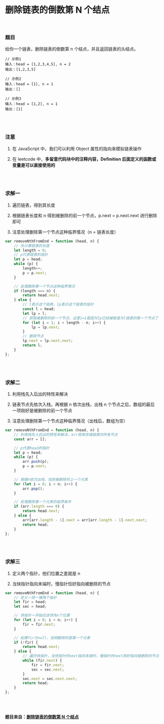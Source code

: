 # 删除链表的倒数第 N 个结点

</br>

### 题目

给你一个链表，删除链表的倒数第 n 个结点，并且返回链表的头结点。

```
// 示例1
输入：head = [1,2,3,4,5], n = 2
输出：[1,2,3,5]

// 示例2
输入：head = [1], n = 1
输出：[]

// 示例3
输入：head = [1,2], n = 1
输出：[1]
```

</br>
</br>

### 注意

1. 在 JavaScript 中，我们可以利用 Object 属性的指向来模拟链表操作

2. 在 leetcode 中，**多留意代码块中的注释内容，Definition 后面定义的函数或变量是可以直接使用的**

</br>
</br>

### 求解一

1. 遍历链表，得到其长度

2. 根据链表长度和 n 得到被删除的前一个节点，p.next = p.next.next 进行删除即可

3. 注意处理删除第一个节点这种临界情况（n = 链表长度）

```javascript
var removeNthFromEnd = function (head, n) {
    // 先计算链表的长度
    let length = 0;
    // p代表链表的指针
    let p = head;
    while (p) {
        length++;
        p = p.next;
    }

    // 处理删除第一个节点这种临界情况
    if (length === n) {
        return head.next;
    } else {
        // l表示这个链表，lp表示这个链表的指针
        const l = head;
        let lp = l;
        // 获取被删除的前一个节点，这里i=1是因为lp已经被赋值为l链表的第一个节点了
        for (let i = 1; i < length - n; i++) {
            lp = lp.next;
        }
        // 删除节点
        lp.next = lp.next.next;
        return l;
    }
};
```

</br>
</br>

### 求解二

1. 利用栈先入后出的特性来解决

2. 链表节点先依次入栈，再根据 n 依次出栈，出栈 n 个节点之后，数组的最后一项刚好是被删除的前一个节点

3. 注意处理删除第一个节点这种临界情况（出栈后，数组为空）

```javascript
var removeNthFromEnd = function (head, n) {
    // 利用栈先入后出的特性来解决，arr用来存储链表的所有节点
    const arr = [];

    // p代表head的指针
    let p = head;
    while (p) {
        arr.push(p);
        p = p.next;
    }

    // 根据n依次出栈，找到被删除的上一个元素
    for (let i = 0; i < n; i++) {
        arr.pop();
    }

    // 处理删除第一个元素的临界条件
    if (arr.length === 0) {
        return head.next;
    } else {
        arr[arr.length - 1].next = arr[arr.length - 1].next.next;
        return head;
    }
};
```

</br>
</br>

### 求解三

1. 定义两个指针，他们位置之差就是 n

2. 当快指针指向末端时，慢指针恰好指向被删除的节点

```javascript
var removeNthFromEnd = function (head, n) {
    // 定义一快一慢两个指针
    let fir = head;
    let sec = head;

    // 快指针一开始应该领先n个位置
    for (let i = 0; i < n; i++) {
        fir = fir.next;
    }

    // 如果fir为null，说明删除的是第一个元素
    if (!fir) {
        return head.next;
    } else {
        // 遍历快指针，当快指针的next指向末端时，慢指针的next刚好指向被删除的节点
        while (fir.next) {
            fir = fir.next;
            sec = sec.next;
        }
        sec.next = sec.next.next;
        return head;
    }
};
```

</br>
</br>

**题目来自：[删除链表的倒数第 N 个结点](https://leetcode-cn.com/problems/remove-nth-node-from-end-of-list/)**
